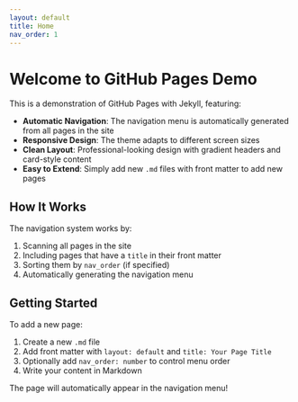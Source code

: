 ```yaml
---
layout: default
title: Home
nav_order: 1
---
```


# Welcome to GitHub Pages Demo

This is a demonstration of GitHub Pages with Jekyll, featuring:

- **Automatic Navigation**: The navigation menu is automatically generated from all pages in the site
- **Responsive Design**: The theme adapts to different screen sizes
- **Clean Layout**: Professional-looking design with gradient headers and card-style content
- **Easy to Extend**: Simply add new `.md` files with front matter to add new pages

## How It Works

The navigation system works by:
1. Scanning all pages in the site
2. Including pages that have a `title` in their front matter
3. Sorting them by `nav_order` (if specified)
4. Automatically generating the navigation menu

## Getting Started

To add a new page:
1. Create a new `.md` file
2. Add front matter with `layout: default` and `title: Your Page Title`
3. Optionally add `nav_order: number` to control menu order
4. Write your content in Markdown

The page will automatically appear in the navigation menu!